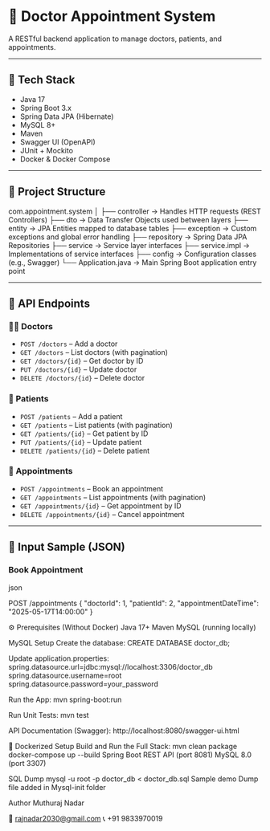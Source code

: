 # 🏥 Doctor Appointment System

A RESTful backend application to manage doctors, patients, and appointments.

---

## 🚀 Tech Stack

- Java 17
- Spring Boot 3.x
- Spring Data JPA (Hibernate)
- MySQL 8+
- Maven
- Swagger UI (OpenAPI)
- JUnit + Mockito
- Docker & Docker Compose

---

## 📁 Project Structure


com.appointment.system
│
├── controller        → Handles HTTP requests (REST Controllers)
├── dto              → Data Transfer Objects used between layers
├── entity           → JPA Entities mapped to database tables
├── exception        → Custom exceptions and global error handling
├── repository       → Spring Data JPA Repositories
├── service          → Service layer interfaces
├── service.impl     → Implementations of service interfaces
├── config           → Configuration classes (e.g., Swagger)
└── Application.java → Main Spring Boot application entry point



---

## 🔌 API Endpoints

### 👨‍⚕️ Doctors
- `POST /doctors` – Add a doctor
- `GET /doctors` – List doctors (with pagination)
- `GET /doctors/{id}` – Get doctor by ID
- `PUT /doctors/{id}` – Update doctor
- `DELETE /doctors/{id}` – Delete doctor

### 👤 Patients
- `POST /patients` – Add a patient
- `GET /patients` – List patients (with pagination)
- `GET /patients/{id}` – Get patient by ID
- `PUT /patients/{id}` – Update patient
- `DELETE /patients/{id}` – Delete patient

### 📅 Appointments
- `POST /appointments` – Book an appointment
- `GET /appointments` – List appointments (with pagination)
- `GET /appointments/{id}` – Get appointment by ID
- `DELETE /appointments/{id}` – Cancel appointment

---

## 📄 Input Sample (JSON)

### Book Appointment
json

POST /appointments
{
  "doctorId": 1,
  "patientId": 2,
  "appointmentDateTime": "2025-05-17T14:00:00"
}

⚙️ Prerequisites (Without Docker)
Java 17+
Maven
MySQL (running locally)

MySQL Setup
Create the database: CREATE DATABASE doctor_db;

Update application.properties:
spring.datasource.url=jdbc:mysql://localhost:3306/doctor_db
spring.datasource.username=root
spring.datasource.password=your_password

Run the App:
mvn spring-boot:run

Run Unit Tests:
mvn test

API Documentation (Swagger):
http://localhost:8080/swagger-ui.html

🐳 Dockerized Setup
Build and Run the Full Stack:
mvn clean package
docker-compose up --build
Spring Boot REST API (port 8081)
MySQL 8.0 (port 3307)


SQL Dump
mysql -u root -p doctor_db < doctor_db.sql
Sample demo Dump file added in Mysql-init folder

Author
Muthuraj Nadar

📧 rajnadar2030@gmail.com
📞 +91 9833970019



